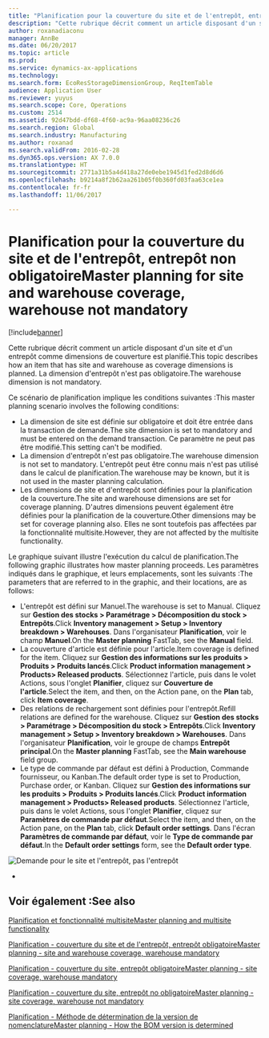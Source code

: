 ```yaml
---
title: "Planification pour la couverture du site et de l'entrepôt, entrepôt non obligatoire"
description: "Cette rubrique décrit comment un article disposant d'un site et d'un entrepôt comme dimensions de couverture est planifié. La dimension d'entrepôt n'est pas obligatoire."
author: roxanadiaconu
manager: AnnBe
ms.date: 06/20/2017
ms.topic: article
ms.prod: 
ms.service: dynamics-ax-applications
ms.technology: 
ms.search.form: EcoResStorageDimensionGroup, ReqItemTable
audience: Application User
ms.reviewer: yuyus
ms.search.scope: Core, Operations
ms.custom: 2514
ms.assetid: 92d47bdd-df68-4f60-ac9a-96aa08236c26
ms.search.region: Global
ms.search.industry: Manufacturing
ms.author: roxanad
ms.search.validFrom: 2016-02-28
ms.dyn365.ops.version: AX 7.0.0
ms.translationtype: HT
ms.sourcegitcommit: 2771a31b5a4d418a27de0ebe1945d1fed2d8d6d6
ms.openlocfilehash: b9214a8f2b62aa261b05f0b360fd03faa63ce1ea
ms.contentlocale: fr-fr
ms.lasthandoff: 11/06/2017

---
```


# <a name="master-planning-for-site-and-warehouse-coverage-warehouse-not-mandatory"></a><span data-ttu-id="88b29-104">Planification pour la couverture du site et de l'entrepôt, entrepôt non obligatoire</span><span class="sxs-lookup"><span data-stu-id="88b29-104">Master planning for site and warehouse coverage, warehouse not mandatory</span></span>

[!include[banner](../includes/banner.md)]


<span data-ttu-id="88b29-105">Cette rubrique décrit comment un article disposant d'un site et d'un entrepôt comme dimensions de couverture est planifié.</span><span class="sxs-lookup"><span data-stu-id="88b29-105">This topic describes how an item that has site and warehouse as coverage dimensions is planned.</span></span> <span data-ttu-id="88b29-106">La dimension d'entrepôt n'est pas obligatoire.</span><span class="sxs-lookup"><span data-stu-id="88b29-106">The warehouse dimension is not mandatory.</span></span>

<span data-ttu-id="88b29-107">Ce scénario de planification implique les conditions suivantes :</span><span class="sxs-lookup"><span data-stu-id="88b29-107">This master planning scenario involves the following conditions:</span></span>

-   <span data-ttu-id="88b29-108">La dimension de site est définie sur obligatoire et doit être entrée dans la transaction de demande.</span><span class="sxs-lookup"><span data-stu-id="88b29-108">The site dimension is set to mandatory and must be entered on the demand transaction.</span></span> <span data-ttu-id="88b29-109">Ce paramètre ne peut pas être modifié.</span><span class="sxs-lookup"><span data-stu-id="88b29-109">This setting can't be modified.</span></span>
-   <span data-ttu-id="88b29-110">La dimension d'entrepôt n'est pas obligatoire.</span><span class="sxs-lookup"><span data-stu-id="88b29-110">The warehouse dimension is not set to mandatory.</span></span> <span data-ttu-id="88b29-111">L'entrepôt peut être connu mais n'est pas utilisé dans le calcul de planification.</span><span class="sxs-lookup"><span data-stu-id="88b29-111">The warehouse may be known, but it is not used in the master planning calculation.</span></span>
-   <span data-ttu-id="88b29-112">Les dimensions de site et d'entrepôt sont définies pour la planification de la couverture.</span><span class="sxs-lookup"><span data-stu-id="88b29-112">The site and warehouse dimensions are set for coverage planning.</span></span> <span data-ttu-id="88b29-113">D'autres dimensions peuvent également être définies pour la planification de la couverture.</span><span class="sxs-lookup"><span data-stu-id="88b29-113">Other dimensions may be set for coverage planning also.</span></span> <span data-ttu-id="88b29-114">Elles ne sont toutefois pas affectées par la fonctionnalité multisite.</span><span class="sxs-lookup"><span data-stu-id="88b29-114">However, they are not affected by the multisite functionality.</span></span>

<span data-ttu-id="88b29-115">Le graphique suivant illustre l'exécution du calcul de planification.</span><span class="sxs-lookup"><span data-stu-id="88b29-115">The following graphic illustrates how master planning proceeds.</span></span> <span data-ttu-id="88b29-116">Les paramètres indiqués dans le graphique, et leurs emplacements, sont les suivants :</span><span class="sxs-lookup"><span data-stu-id="88b29-116">The parameters that are referred to in the graphic, and their locations, are as follows:</span></span>
-   <span data-ttu-id="88b29-117">L'entrepôt est défini sur Manuel.</span><span class="sxs-lookup"><span data-stu-id="88b29-117">The warehouse is set to Manual.</span></span> <span data-ttu-id="88b29-118">Cliquez sur **Gestion des stocks &gt; Paramétrage &gt; Décomposition du stock &gt; Entrepôts**.</span><span class="sxs-lookup"><span data-stu-id="88b29-118">Click **Inventory management &gt; Setup &gt; Inventory breakdown &gt; Warehouses**.</span></span> <span data-ttu-id="88b29-119">Dans l'organisateur **Planification**, voir le champ **Manuel**.</span><span class="sxs-lookup"><span data-stu-id="88b29-119">On the **Master planning** FastTab, see the **Manual** field.</span></span>
-   <span data-ttu-id="88b29-120">La couverture d'article est définie pour l'article.</span><span class="sxs-lookup"><span data-stu-id="88b29-120">Item coverage is defined for the item.</span></span> <span data-ttu-id="88b29-121">Cliquez sur **Gestion des informations sur les produits &gt; Produits &gt; Produits lancés**.</span><span class="sxs-lookup"><span data-stu-id="88b29-121">Click **Product information management &gt; Products&gt; Released products**.</span></span> <span data-ttu-id="88b29-122">Sélectionnez l'article, puis dans le volet Actions, sous l'onglet **Planifier**, cliquez sur **Couverture de l'article**.</span><span class="sxs-lookup"><span data-stu-id="88b29-122">Select the item, and then, on the Action pane, on the **Plan** tab, click **Item coverage**.</span></span>
-   <span data-ttu-id="88b29-123">Des relations de rechargement sont définies pour l'entrepôt.</span><span class="sxs-lookup"><span data-stu-id="88b29-123">Refill relations are defined for the warehouse.</span></span> <span data-ttu-id="88b29-124">Cliquez sur **Gestion des stocks &gt; Paramétrage &gt; Décomposition du stock &gt; Entrepôts**.</span><span class="sxs-lookup"><span data-stu-id="88b29-124">Click **Inventory management &gt; Setup &gt; Inventory breakdown &gt; Warehouses**.</span></span> <span data-ttu-id="88b29-125">Dans l'organisateur **Planification**, voir le groupe de champs **Entrepôt principal**.</span><span class="sxs-lookup"><span data-stu-id="88b29-125">On the **Master planning** FastTab, see the **Main warehouse** field group.</span></span>
-   <span data-ttu-id="88b29-126">Le type de commande par défaut est défini à Production, Commande fournisseur, ou Kanban.</span><span class="sxs-lookup"><span data-stu-id="88b29-126">The default order type is set to Production, Purchase order, or Kanban.</span></span> <span data-ttu-id="88b29-127">Cliquez sur **Gestion des informations sur les produits &gt; Produits &gt; Produits lancés**.</span><span class="sxs-lookup"><span data-stu-id="88b29-127">Click **Product information management &gt; Products&gt; Released products**.</span></span> <span data-ttu-id="88b29-128">Sélectionnez l'article, puis dans le volet Actions, sous l'onglet **Planifier**, cliquez sur **Paramètres de commande par défaut**.</span><span class="sxs-lookup"><span data-stu-id="88b29-128">Select the item, and then, on the Action pane, on the **Plan** tab, click **Default order settings**.</span></span> <span data-ttu-id="88b29-129">Dans l'écran **Paramètres de commande par défaut**, voir le **Type de commande par défaut**.</span><span class="sxs-lookup"><span data-stu-id="88b29-129">In the **Default order settings** form, see the **Default order type**.</span></span>

![Demande pour le site et l'entrepôt, pas l'entrepôt](./media/multisitedemandexplosionscenarioforsiteandwarehousecoveragewarehousenotmandatory.jpg)

 
-



<a name="see-also"></a><span data-ttu-id="88b29-131">Voir également :</span><span class="sxs-lookup"><span data-stu-id="88b29-131">See also</span></span>
--------

[<span data-ttu-id="88b29-132">Planification et fonctionnalité multisite</span><span class="sxs-lookup"><span data-stu-id="88b29-132">Master planning and multisite functionality</span></span>](master-plan-multisite-functionality.md)

[<span data-ttu-id="88b29-133">Planification - couverture du site et de l'entrepôt, entrepôt obligatoire</span><span class="sxs-lookup"><span data-stu-id="88b29-133">Master planning - site and warehouse coverage, warehouse mandatory</span></span>](master-plan-site-warehouse-coverage-warehouse-mandatory.md)

[<span data-ttu-id="88b29-134">Planification - couverture du site, entrepôt obligatoire</span><span class="sxs-lookup"><span data-stu-id="88b29-134">Master planning - site coverage, warehouse mandatory</span></span>](master-plan-site-coverage-warehouse-mandatory.md)

[<span data-ttu-id="88b29-135">Planification - couverture du site, entrepôt no obligatoire</span><span class="sxs-lookup"><span data-stu-id="88b29-135">Master planning - site coverage, warehouse not mandatory</span></span>](master-plan-site-coverage-warehouse-not-mandatory.md)

[<span data-ttu-id="88b29-136">Planification - Méthode de détermination de la version de nomenclature</span><span class="sxs-lookup"><span data-stu-id="88b29-136">Master planning - How the BOM version is determined</span></span>](master-plan-bom-version-determined.md)




